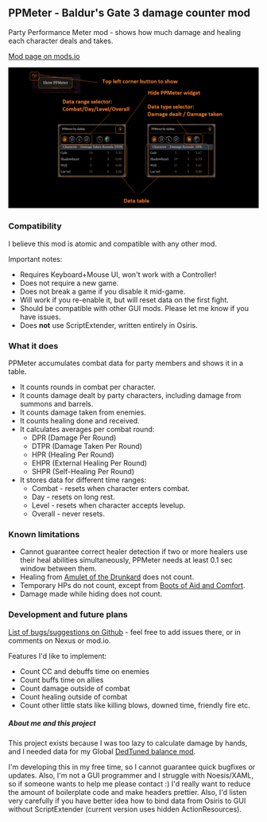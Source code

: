 ## PPMeter - Baldur's Gate 3 damage counter mod
Party Performance Meter mod - shows how much damage and healing each character deals and takes.

[Mod page on mods.io](https://mod.io/g/baldursgate3/m/ppmeter-damage-statistics-by-slafniy)

![ppmeter_description.png](images/ppmeter_description.png)

### Compatibility
I believe this mod is atomic and compatible with any other mod.  

Important notes:
- Requires Keyboard+Mouse UI, won't work with a Controller!
- Does not require a new game.
- Does not break a game if you disable it mid-game.
- Will work if you re-enable it, but will reset data on the first fight.
- Should be compatible with other GUI mods. Please let me know if you have issues.
- Does **not** use ScriptExtender, written entirely in Osiris.


### What it does
PPMeter accumulates combat data for party members and shows it in a table.
- It counts rounds in combat per character.
- It counts damage dealt by party characters, including damage from summons and barrels.
- It counts damage taken from enemies.
- It counts healing done and received. 
- It calculates averages per combat round: 
  - DPR (Damage Per Round)
  - DTPR (Damage Taken Per Round)
  - HPR (Healing Per Round)
  - EHPR (External Healing Per Round)
  - SHPR (Self-Healing Per Round)
- It stores data for different time ranges:
  - Combat - resets when character enters combat.
  - Day - resets on long rest.
  - Level - resets when character accepts levelup.
  - Overall - never resets.

    
### Known limitations
- Cannot guarantee correct healer detection if two or more healers use their heal abilities simultaneously, PPMeter needs at least 0.1 sec window between them.
- Healing from [Amulet of the Drunkard](https://bg3.wiki/wiki/Amulet_of_the_Drunkard) does not count.
- Temporary HPs do not count, except from [Boots of Aid and Comfort](https://bg3.wiki/wiki/Boots_of_Aid_and_Comfort).
- Damage made while hiding does not count.


### Development and future plans
 [List of bugs/suggestions on Github](https://github.com/slafniy/PPMeterProject/issues) - feel free to add issues there, or in comments on Nexus or mod.io.

Features I'd like to implement:
- Count CC and debuffs time on enemies
- Count buffs time on allies
- Count damage outside of combat
- Count healing outside of combat
- Count other little stats like killing blows, downed time, friendly fire etc.


##### About me and this project
This project exists because I was too lazy to calculate damage by hands, and I needed data for my Global [DedTuned balance mod](https://mod.io/g/baldursgate3/m/dedtuned).

I'm developing this in my free time, so I cannot guarantee quick bugfixes or updates. Also, I'm not a GUI programmer and I struggle with Noesis/XAML, so if someone wants to help me please contact :) I'd really want to reduce the amount of boilerplate code and make headers prettier. Also, I'd listen very carefully if you have better idea how to bind data from Osiris to GUI without ScriptExtender (current version uses hidden ActionResources).